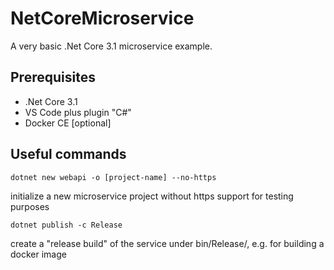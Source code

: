 # NetCoreMicroservice

A very basic .Net Core 3.1 microservice example.

## Prerequisites
- .Net Core 3.1
- VS Code plus plugin "C#"
- Docker CE [optional]

## Useful commands

```
dotnet new webapi -o [project-name] --no-https
```
initialize a new microservice project without https support for testing purposes

```
dotnet publish -c Release
```
create a "release build" of the service under bin/Release/, e.g. for building a docker image